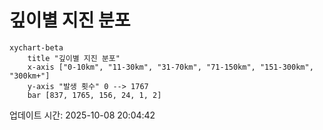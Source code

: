 # 깊이별 지진 분포

```mermaid
xychart-beta
    title "깊이별 지진 분포"
    x-axis ["0-10km", "11-30km", "31-70km", "71-150km", "151-300km", "300km+"]
    y-axis "발생 횟수" 0 --> 1767
    bar [837, 1765, 156, 24, 1, 2]
```

업데이트 시간: 2025-10-08 20:04:42
